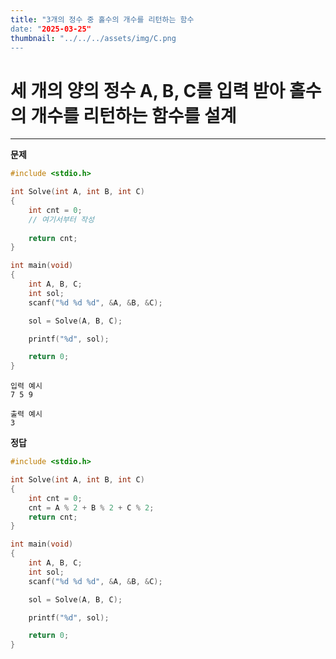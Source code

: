 ```yaml
---
title: "3개의 정수 중 홀수의 개수를 리턴하는 함수
date: "2025-03-25"
thumbnail: "../../../assets/img/C.png
---
```


#  세 개의 양의 정수 A, B, C를 입력 받아 홀수의 개수를 리턴하는 함수를 설계 
---

**문제**

```c
#include <stdio.h>

int Solve(int A, int B, int C) 
{
	int cnt = 0;
	// 여기서부터 작성
	
	return cnt;
}

int main(void)
{
	int A, B, C;
	int sol;
	scanf("%d %d %d", &A, &B, &C);

	sol = Solve(A, B, C);

	printf("%d", sol);

	return 0;
}
```

```
입력 예시
7 5 9
```

```
출력 예시
3
```

**정답**
```c 
#include <stdio.h>

int Solve(int A, int B, int C)
{
	int cnt = 0;
	cnt = A % 2 + B % 2 + C % 2;
	return cnt;
}

int main(void)
{
	int A, B, C;
	int sol;
	scanf("%d %d %d", &A, &B, &C);

	sol = Solve(A, B, C);

	printf("%d", sol);

	return 0;
}
```